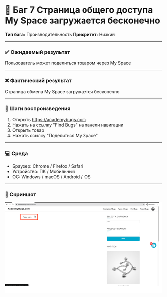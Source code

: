 # 🐞 Баг 7 Страница общего доступа My Space загружается бесконечно

**Тип бага:**  Производительность
**Приоритет:**  Низкий

---

### ✅ Ожидаемый результат

Пользователь может поделиться товаром через My Space

---

### ❌ Фактический результат

Страница обмена My Space загружается бесконечно

---

### 🔁 Шаги воспроизведения

1. Открыть https://academybugs.com
2. Нажать на ссылку "Find Bugs" на панели навигации
3. Открыть товар
4. Нажать ссылку "Поделиться My Space"

---

### 💻 Среда

- Браузер: Chrome / Firefox / Safari
- Устройство: ПК / Мобильный
- ОС: Windows / macOS / Android / iOS

---

### 📸 Скриншот

![Bug Screenshot](../Screenshots/Bug_07.png)
